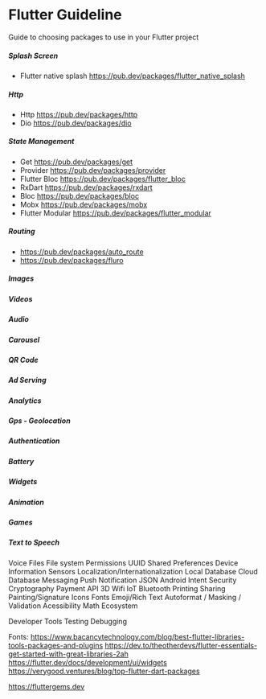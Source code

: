 # Flutter Guideline
Guide to choosing packages to use in your Flutter project

##### Splash Screen
- Flutter native splash https://pub.dev/packages/flutter_native_splash
##### Http
- Http https://pub.dev/packages/http
- Dio https://pub.dev/packages/dio
##### State Management
- Get https://pub.dev/packages/get
- Provider https://pub.dev/packages/provider
- Flutter Bloc https://pub.dev/packages/flutter_bloc
- RxDart https://pub.dev/packages/rxdart
- Bloc https://pub.dev/packages/bloc
- Mobx https://pub.dev/packages/mobx
- Flutter Modular https://pub.dev/packages/flutter_modular
##### Routing
- https://pub.dev/packages/auto_route
- https://pub.dev/packages/fluro
##### Images
##### Videos
##### Audio
##### Carousel
##### QR Code
##### Ad Serving
##### Analytics
##### Gps - Geolocation
##### Authentication
##### Battery
##### Widgets
##### Animation
##### Games
##### Text to Speech
Voice
Files
File system
Permissions
UUID
Shared Preferences
Device Information
Sensors
Localization/Internationalization
Local Database
Cloud Database
Messaging
Push Notification
JSON
Android Intent
Security
Cryptography
Payment API
3D
Wifi
IoT
Bluetooth
Printing
Sharing
Painting/Signature
Icons
Fonts
Emoji/Rich Text
Autoformat / Masking / Validation
Acessibility
Math
Ecosystem

Developer Tools
Testing
Debugging

Fonts:
https://www.bacancytechnology.com/blog/best-flutter-libraries-tools-packages-and-plugins
https://dev.to/theotherdevs/flutter-essentials-get-started-with-great-libraries-2ah
https://flutter.dev/docs/development/ui/widgets
https://verygood.ventures/blog/top-flutter-dart-packages

https://fluttergems.dev
